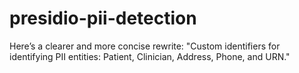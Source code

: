 # presidio-pii-detection
Here’s a clearer and more concise rewrite:  "Custom identifiers for identifying PII entities: Patient, Clinician, Address, Phone, and URN."
